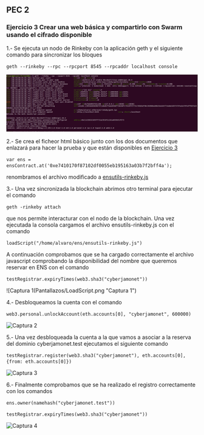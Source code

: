 ## PEC 2

###  Ejercicio 3 Crear una web básica y compartirlo con Swarm usando el cifrado disponible

1.- Se ejecuta un nodo de Rinkeby con la aplicación geth y el siguiente comando para sincronizar los bloques
```console
geth --rinkeby --rpc --rpcport 8545 --rpcaddr localhost console
```
![Captura 1](Pantallazos/gethrinkeby.png "Captura 1")

2.- Se crea el ficheor html básico junto con los dos documentos que enlazará para hacer la prueba y que están disponibles en [Ejercicio 3](./)
```console
var ens = ensContract.at('0xe7410170f87102df0055eb195163a03b7f2bff4a');
```
renombramos el archivo modificado a [ensutils-rinkeby.js](ensutils-rinkeby.js)

3.- Una vez sincronizada la blockchain abrimos otro terminal para ejecutar el comando
```console
geth -rinkeby attach 
```
que nos permite interacturar con el nodo de la blockchain. Una vez ejecutada la consola cargamos el archivo ensutils-rinkeby.js con el comando 
```console
loadScript("/home/alvaro/ens/ensutils-rinkeby.js")
```
A continuación comprobamos que se ha cargado correctamente el archivo javascript comprobando la disponibilidad del nombre que queremos reservar en ENS con el comando
```console
testRegistrar.expiryTimes(web3.sha3("cyberjamonet"))
```

![Captura 1(Pantallazos/LoadScript.png "Captura 1")

4.- Desbloqueamos la cuenta con el comando
```console
web3.personal.unlockAccount(eth.accounts[0], "cyberjamonet", 600000)
```

![Captura 2](Pantallazos/unlockaccount.png "Captura 2")

5.- Una vez desbloqueada la cuenta a la que vamos a asociar a la reserva del dominio cyberjamonet.test ejecutamos el siguiente comando 
```console
testRegistrar.register(web3.sha3("cyberjamonet"), eth.accounts[0], {from: eth.accounts[0]})
```

![Captura 3](Pantallazos/register.png "Captura 3")

6.- Finalmente comprobamos que se ha realizado el registro correctamente con los comandos 
```console
ens.owner(namehash("cyberjamonet.test"))
```
```console
testRegistrar.expiryTimes(web3.sha3("cyberjamonet"))
```

![Captura 4](Pantallazos/comprobacion.png "Captura 4")
